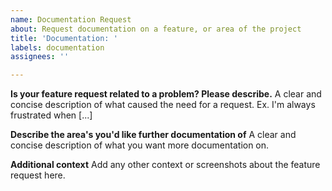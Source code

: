 ```yaml
---
name: Documentation Request
about: Request documentation on a feature, or area of the project
title: 'Documentation: '
labels: documentation
assignees: ''

---
```


**Is your feature request related to a problem? Please describe.**
A clear and concise description of what caused the need for a request. Ex. I'm always frustrated when [...]

**Describe the area's you'd like further documentation of**
A clear and concise description of what you want more documentation on.

**Additional context**
Add any other context or screenshots about the feature request here.
